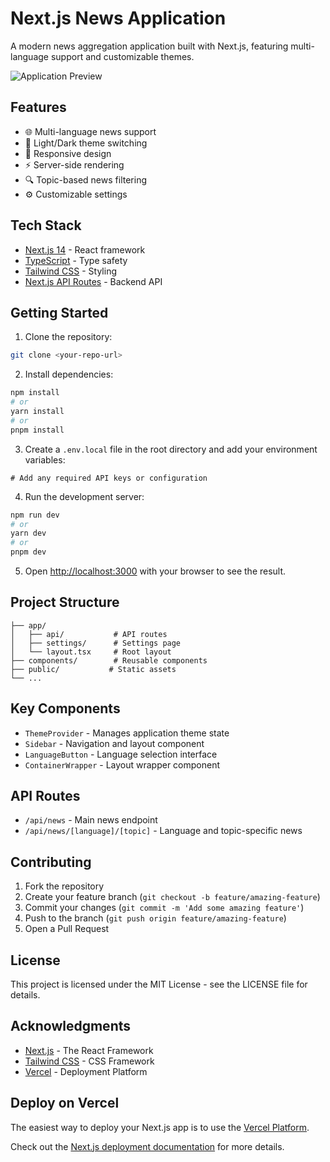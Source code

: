 # Next.js News Application

A modern news aggregation application built with Next.js, featuring multi-language support and customizable themes.

![Application Preview](./public/preview.png)

## Features

- 🌐 Multi-language news support
- 🎨 Light/Dark theme switching
- 📱 Responsive design
- ⚡ Server-side rendering
- 🔍 Topic-based news filtering
- ⚙️ Customizable settings

## Tech Stack

- [Next.js 14](https://nextjs.org/) - React framework
- [TypeScript](https://www.typescriptlang.org/) - Type safety
- [Tailwind CSS](https://tailwindcss.com/) - Styling
- [Next.js API Routes](https://nextjs.org/docs/api-routes/introduction) - Backend API

## Getting Started

1. Clone the repository:
```bash
git clone <your-repo-url>
```

2. Install dependencies:
```bash
npm install
# or
yarn install
# or
pnpm install
```

3. Create a `.env.local` file in the root directory and add your environment variables:
```env
# Add any required API keys or configuration
```

4. Run the development server:
```bash
npm run dev
# or
yarn dev
# or
pnpm dev
```

5. Open [http://localhost:3000](http://localhost:3000) with your browser to see the result.

## Project Structure

```
├── app/
│   ├── api/           # API routes
│   ├── settings/      # Settings page
│   └── layout.tsx     # Root layout
├── components/        # Reusable components
├── public/           # Static assets
└── ...
```

## Key Components

- `ThemeProvider` - Manages application theme state
- `Sidebar` - Navigation and layout component
- `LanguageButton` - Language selection interface
- `ContainerWrapper` - Layout wrapper component

## API Routes

- `/api/news` - Main news endpoint
- `/api/news/[language]/[topic]` - Language and topic-specific news

## Contributing

1. Fork the repository
2. Create your feature branch (`git checkout -b feature/amazing-feature`)
3. Commit your changes (`git commit -m 'Add some amazing feature'`)
4. Push to the branch (`git push origin feature/amazing-feature`)
5. Open a Pull Request

## License

This project is licensed under the MIT License - see the LICENSE file for details.

## Acknowledgments

- [Next.js](https://nextjs.org/) - The React Framework
- [Tailwind CSS](https://tailwindcss.com/) - CSS Framework
- [Vercel](https://vercel.com/) - Deployment Platform

## Deploy on Vercel

The easiest way to deploy your Next.js app is to use the [Vercel Platform](https://vercel.com/new).

Check out the [Next.js deployment documentation](https://nextjs.org/docs/deployment) for more details.
